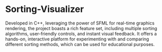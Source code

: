 # Sorting-Visualizer
 Developed in C++, leveraging the power of SFML for real-time graphics rendering, the project boasts a rich feature set, including multiple sorting algorithms, user-friendly controls, and instant visual feedback.
 It offers a hands-on, interactive platform for experimenting with and comparing different sorting methods, which can be used for educational purposes.

